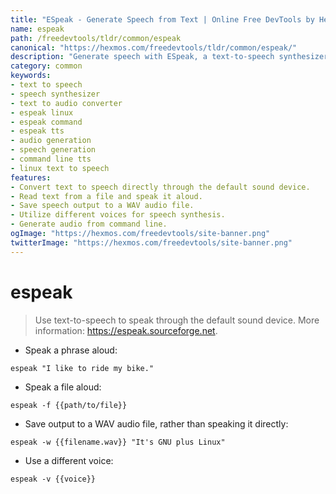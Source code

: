 ```yaml
---
title: "ESpeak - Generate Speech from Text | Online Free DevTools by Hexmos"
name: espeak
path: /freedevtools/tldr/common/espeak
canonical: "https://hexmos.com/freedevtools/tldr/common/espeak/"
description: "Generate speech with ESpeak, a text-to-speech synthesizer. Convert text to audio and speak phrases aloud. Free online tool, no registration required."
category: common
keywords:
- text to speech
- speech synthesizer
- text to audio converter
- espeak linux
- espeak command
- espeak tts
- audio generation
- speech generation
- command line tts
- linux text to speech
features:
- Convert text to speech directly through the default sound device.
- Read text from a file and speak it aloud.
- Save speech output to a WAV audio file.
- Utilize different voices for speech synthesis.
- Generate audio from command line.
ogImage: "https://hexmos.com/freedevtools/site-banner.png"
twitterImage: "https://hexmos.com/freedevtools/site-banner.png"
---
```


# espeak

> Use text-to-speech to speak through the default sound device.
> More information: <https://espeak.sourceforge.net>.

- Speak a phrase aloud:

`espeak "I like to ride my bike."`

- Speak a file aloud:

`espeak -f {{path/to/file}}`

- Save output to a WAV audio file, rather than speaking it directly:

`espeak -w {{filename.wav}} "It's GNU plus Linux"`

- Use a different voice:

`espeak -v {{voice}}`
